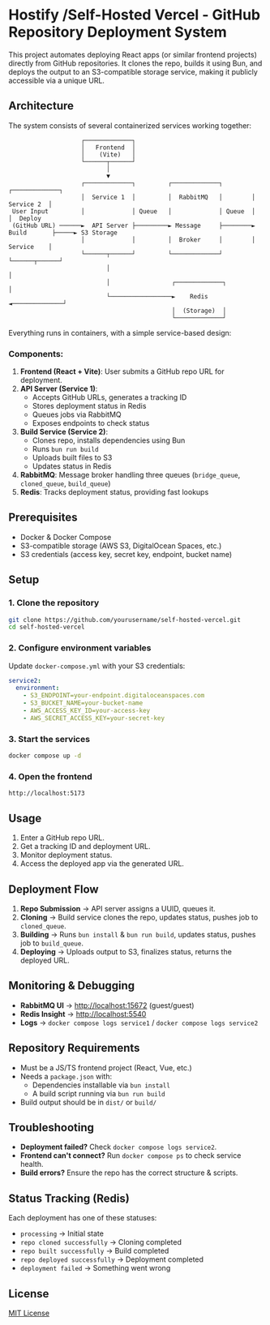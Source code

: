 # Hostify /Self-Hosted Vercel - GitHub Repository Deployment System

This project automates deploying React apps (or similar frontend projects) directly from GitHub repositories. It clones the repo, builds it using Bun, and deploys the output to an S3-compatible storage service, making it publicly accessible via a unique URL.

## Architecture

The system consists of several containerized services working together:

```
                    ┌─────────────┐
                    │   Frontend  │
                    │    (Vite)   │
                    └──────┬──────┘
                           │
                           ▼
                    ┌─────────────┐         ┌─────────────┐        ┌─────────────┐
                    │  Service 1  │         │  RabbitMQ   │        │  Service 2  │
 User Input         │             │ Queue   │             │ Queue  │             │  Deploy
 (GitHub URL) ──────►  API Server ├─────────► Message     ├────────► Build       ├─────► S3 Storage
                    │             │         │  Broker     │        │  Service    │
                    └──────┬──────┘         └─────────────┘        └──────┬──────┘
                           │                                              │
                           │                 ┌─────────────┐              │
                           └─────────────────►    Redis    ◄──────────────┘
                                             │  (Storage)  │
                                             └─────────────┘
```

Everything runs in containers, with a simple service-based design:

### Components:

1. **Frontend (React + Vite)**: User submits a GitHub repo URL for deployment.
2. **API Server (Service 1)**:
   - Accepts GitHub URLs, generates a tracking ID
   - Stores deployment status in Redis
   - Queues jobs via RabbitMQ
   - Exposes endpoints to check status
3. **Build Service (Service 2)**:
   - Clones repo, installs dependencies using Bun
   - Runs `bun run build`
   - Uploads built files to S3
   - Updates status in Redis
4. **RabbitMQ**: Message broker handling three queues (`bridge_queue`, `cloned_queue`, `build_queue`)
5. **Redis**: Tracks deployment status, providing fast lookups

## Prerequisites

- Docker & Docker Compose
- S3-compatible storage (AWS S3, DigitalOcean Spaces, etc.)
- S3 credentials (access key, secret key, endpoint, bucket name)

## Setup

### 1. Clone the repository

```bash
git clone https://github.com/yourusername/self-hosted-vercel.git
cd self-hosted-vercel
```

### 2. Configure environment variables

Update `docker-compose.yml` with your S3 credentials:

```yaml
service2:
  environment:
    - S3_ENDPOINT=your-endpoint.digitaloceanspaces.com
    - S3_BUCKET_NAME=your-bucket-name
    - AWS_ACCESS_KEY_ID=your-access-key
    - AWS_SECRET_ACCESS_KEY=your-secret-key
```

### 3. Start the services

```bash
docker compose up -d
```

### 4. Open the frontend

```
http://localhost:5173
```

## Usage

1. Enter a GitHub repo URL.
2. Get a tracking ID and deployment URL.
3. Monitor deployment status.
4. Access the deployed app via the generated URL.

## Deployment Flow

1. **Repo Submission** → API server assigns a UUID, queues it.
2. **Cloning** → Build service clones the repo, updates status, pushes job to `cloned_queue`.
3. **Building** → Runs `bun install` & `bun run build`, updates status, pushes job to `build_queue`.
4. **Deploying** → Uploads output to S3, finalizes status, returns the deployed URL.

## Monitoring & Debugging

- **RabbitMQ UI** → [http://localhost:15672](http://localhost:15672) (guest/guest)
- **Redis Insight** → [http://localhost:5540](http://localhost:5540)
- **Logs** → `docker compose logs service1` / `docker compose logs service2`

## Repository Requirements

- Must be a JS/TS frontend project (React, Vue, etc.)
- Needs a `package.json` with:
  - Dependencies installable via `bun install`
  - A build script running via `bun run build`
- Build output should be in `dist/` or `build/`

## Troubleshooting

- **Deployment failed?** Check `docker compose logs service2`.
- **Frontend can't connect?** Run `docker compose ps` to check service health.
- **Build errors?** Ensure the repo has the correct structure & scripts.

## Status Tracking (Redis)

Each deployment has one of these statuses:

- `processing` → Initial state
- `repo cloned successfully` → Cloning completed
- `repo built successfully` → Build completed
- `repo deployed successfully` → Deployment completed
- `deployment failed` → Something went wrong

## License

[MIT License](LICENSE)
